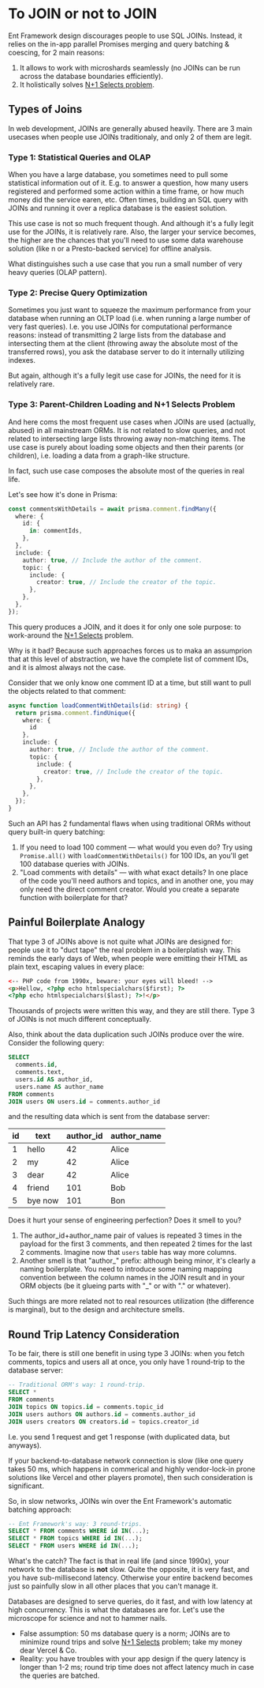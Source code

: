 # To JOIN or not to JOIN

Ent Framework design discourages people to use SQL JOINs. Instead, it relies on the in-app parallel Promises merging and query batching & coescing, for 2 main reasons:

1. It allows to work with microshards seamlessly (no JOINs can be run across the database boundaries efficiently).
2. It holistically solves [N+1 Selects problem](../getting-started/n+1-selects-solution.md).

## Types of Joins

In web development, JOINs are generally abused heavily. There are 3 main usecases when people use JOINs traditionaly, and only 2 of them are legit.

### Type 1: Statistical Queries and OLAP

When you have a large database, you sometimes need to pull some statistical information out of it. E.g. to answer a question, how many users registered and performed some action within a time frame, or how much money did the service earen, etc. Often times, building an SQL query with JOINs and running it over a replica database is the easiest solution.

This use case is not so much frequent though. And although it's a fully legit use for the JOINs, it is relatively rare. Also, the larger your service becomes, the higher are the chances that you'll need to use some data warehouse solution (like n or a Presto-backed service) for offline analysis.

What distinguishes such a use case that you run a small number of very heavy queries (OLAP pattern).

### Type 2: Precise Query Optimization

Sometimes you just want to squeeze the maximum performance from your database when running an OLTP load (i.e. when running a large number of very fast queries). I.e. you use JOINs for computational performance reasons: instead of transmitting 2 large lists from the database and intersecting them at the client (throwing away the absolute most of the transferred rows), you ask the database server to do it internally utilizing indexes.

But again, although it's a fully legit use case for JOINs, the need for it is relatively rare.

### Type 3: Parent-Children Loading and N+1 Selects Problem

And here coms the most frequent use cases when JOINs are used (actually, abused) in all mainstream ORMs. It is not related to slow queries, and not related to intersecting large lists throwing away non-matching items. The use case is purely about loading some objects and then their parents (or children), i.e. loading a data from a graph-like structure.

In fact, such use case composes the absolute most of the queries in real life.

Let's see how it's done in Prisma:

```typescript
const commentsWithDetails = await prisma.comment.findMany({
  where: {
    id: {
      in: commentIds,
    },
  },
  include: {
    author: true, // Include the author of the comment.
    topic: {
      include: {
        creator: true, // Include the creator of the topic.
      },
    },
  },
});
```

This query produces a JOIN, and it does it for only one sole purpose: to work-around the [N+1 Selects](../getting-started/n+1-selects-solution.md) problem.

Why is it bad? Because such approaches forces us to maka an assumprion that at this level of abstraction, we have the complete list of comment IDs, and it is almost always not the case.

Consider that we only know one comment ID at a time, but still want to pull the objects related to that comment:

```typescript
async function loadCommentWithDetails(id: string) {
  return prisma.comment.findUnique({
    where: {
      id
    },
    include: {
      author: true, // Include the author of the comment.
      topic: {
        include: {
          creator: true, // Include the creator of the topic.
        },
      },
    },
  });
}
```

Such an API has 2 fundamental flaws when using traditional ORMs without query built-in query batching:

1. If you need to load 100 comment — what would you even do? Try using `Promise.all()` with `loadCommentWithDetails()` for 100 IDs, an you'll get 100 database queries with JOINs.
2. "Load comments with details" — with what exact details? In one place of the code you'll need authors and topics, and in another one, you may only need the direct comment creator. Would you create a separate function with boilerplate for that?

## Painful Boilerplate Analogy

That type 3 of JOINs above is not quite what JOINs are designed for: people use it to "duct tape" the real problem in a boilerplatish way. This reminds the early days of Web, when people were emitting their HTML as plain text, escaping values in every place:

```html
<-- PHP code from 1990x, beware: your eyes will bleed! -->
<p>Hellow, <?php echo htmlspecialchars($first); ?>
<?php echo htmlspecialchars($last); ?>!</p>
```

Thousands of projects were written this way, and they are still there. Type 3 of JOINs is not much different conceptually.

Also, think about the data duplication such JOINs produce over the wire. Consider the following query:

```sql
SELECT
  comments.id,
  comments.text,
  users.id AS author_id,
  users.name AS author_name
FROM comments
JOIN users ON users.id = comments.author_id
```

and the resulting data which is sent from the database server:

| id | text    | author\_id | author\_name |
| -- | ------- | ---------- | ------------ |
| 1  | hello   | 42         | Alice        |
| 2  | my      | 42         | Alice        |
| 3  | dear    | 42         | Alice        |
| 4  | friend  | 101        | Bob          |
| 5  | bye now | 101        | Bon          |

Does it hurt your sense of engineering perfection? Does it smell to you?

1. The author\_id+author\_name pair of values is repeated 3 times in the payload for the first 3 comments, and then repeated 2 times for the last 2 comments. Imagine now that `users` table has way more columns.
2. Another smell is that "author\_" prefix: although being minor, it's clearly a naming boilerplate. You need to introduce some naming mapping convention between the column names in the JOIN result and in your ORM objects (be it glueing parts with "\_" or with "." or whatever).

Such things are more related not to real resources utilization (the difference is marginal), but to the design and architecture smells.

## Round Trip Latency Consideration

To be fair, there is still one benefit in using type 3 JOINs: when you fetch comments, topics and users all at once, you only have 1 round-trip to the database server:

```sql
-- Traditional ORM's way: 1 round-trip.
SELECT *
FROM comments
JOIN topics ON topics.id = comments.topic_id
JOIN users authors ON authors.id = comments.author_id
JOIN users creators ON creators.id = topics.creator_id
```

I.e. you send 1 request and get 1 response (with duplicated data, but anyways).

If your backend-to-database network connection is slow (like one query takes 50 ms, which happens in commerical and highly vendor-lock-in prone solutions like Vercel and other players promote), then such consideration is significant.

So, in slow networks, JOINs win over the Ent Framework's automatic batching approach:

```sql
-- Ent Framework's way: 3 round-trips.
SELECT * FROM comments WHERE id IN(...);
SELECT * FROM topics WHERE id IN(...);
SELECT * FROM users WHERE id IN(...);
```

What's the catch? The fact is that in real life (and since 1990x), your network to the database is **not** slow. Quite the opposite, it is very fast, and you have sub-millisecond latency. Otherwise your entire backend becomes just so painfully slow in all other places that you can't manage it.

Databases are designed to serve queries, do it fast, and with low latency at high concurrency. This is what the databases are for. Let's use the microscope for science and not to hammer nails.

* False assumption: 50 ms database query is a norm; JOINs are to minimize round trips and solve [N+1 Selects](../getting-started/n+1-selects-solution.md) problem; take my money dear Vercel & Co.
* Reality: you have troubles with your app design if the query latency is longer than 1-2 ms; round trip time does not affect latency much in case the queries are batched.

